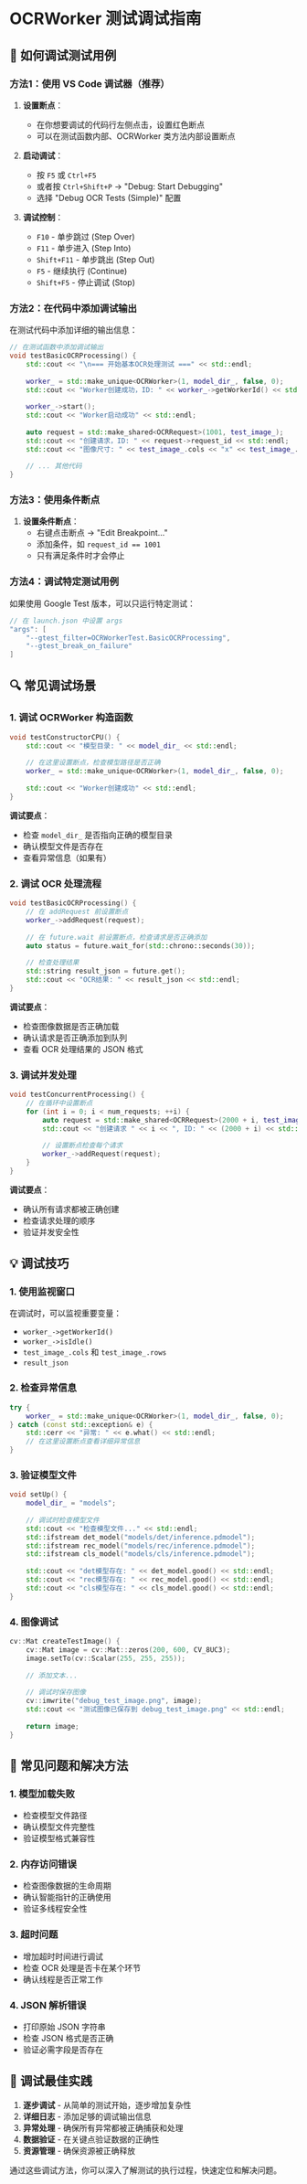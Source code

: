 # OCRWorker 测试调试指南

## 🐛 如何调试测试用例

### 方法1：使用 VS Code 调试器（推荐）

1. **设置断点**：
   - 在你想要调试的代码行左侧点击，设置红色断点
   - 可以在测试函数内部、OCRWorker 类方法内部设置断点

2. **启动调试**：
   - 按 `F5` 或 `Ctrl+F5`
   - 或者按 `Ctrl+Shift+P` → "Debug: Start Debugging"
   - 选择 "Debug OCR Tests (Simple)" 配置

3. **调试控制**：
   - `F10` - 单步跳过 (Step Over)
   - `F11` - 单步进入 (Step Into)  
   - `Shift+F11` - 单步跳出 (Step Out)
   - `F5` - 继续执行 (Continue)
   - `Shift+F5` - 停止调试 (Stop)

### 方法2：在代码中添加调试输出

在测试代码中添加详细的输出信息：

```cpp
// 在测试函数中添加调试输出
void testBasicOCRProcessing() {
    std::cout << "\n=== 开始基本OCR处理测试 ===" << std::endl;
    
    worker_ = std::make_unique<OCRWorker>(1, model_dir_, false, 0);
    std::cout << "Worker创建成功，ID: " << worker_->getWorkerId() << std::endl;
    
    worker_->start();
    std::cout << "Worker启动成功" << std::endl;
    
    auto request = std::make_shared<OCRRequest>(1001, test_image_);
    std::cout << "创建请求，ID: " << request->request_id << std::endl;
    std::cout << "图像尺寸: " << test_image_.cols << "x" << test_image_.rows << std::endl;
    
    // ... 其他代码
}
```

### 方法3：使用条件断点

1. **设置条件断点**：
   - 右键点击断点 → "Edit Breakpoint..."
   - 添加条件，如 `request_id == 1001`
   - 只有满足条件时才会停止

### 方法4：调试特定测试用例

如果使用 Google Test 版本，可以只运行特定测试：

```cpp
// 在 launch.json 中设置 args
"args": [
    "--gtest_filter=OCRWorkerTest.BasicOCRProcessing",
    "--gtest_break_on_failure"
]
```

## 🔍 常见调试场景

### 1. 调试 OCRWorker 构造函数

```cpp
void testConstructorCPU() {
    std::cout << "模型目录: " << model_dir_ << std::endl;
    
    // 在这里设置断点，检查模型路径是否正确
    worker_ = std::make_unique<OCRWorker>(1, model_dir_, false, 0);
    
    std::cout << "Worker创建成功" << std::endl;
}
```

**调试要点**：
- 检查 `model_dir_` 是否指向正确的模型目录
- 确认模型文件是否存在
- 查看异常信息（如果有）

### 2. 调试 OCR 处理流程

```cpp
void testBasicOCRProcessing() {
    // 在 addRequest 前设置断点
    worker_->addRequest(request);
    
    // 在 future.wait 前设置断点，检查请求是否正确添加
    auto status = future.wait_for(std::chrono::seconds(30));
    
    // 检查处理结果
    std::string result_json = future.get();
    std::cout << "OCR结果: " << result_json << std::endl;
}
```

**调试要点**：
- 检查图像数据是否正确加载
- 确认请求是否正确添加到队列
- 查看 OCR 处理结果的 JSON 格式

### 3. 调试并发处理

```cpp
void testConcurrentProcessing() {
    // 在循环中设置断点
    for (int i = 0; i < num_requests; ++i) {
        auto request = std::make_shared<OCRRequest>(2000 + i, test_image_);
        std::cout << "创建请求 " << i << ", ID: " << (2000 + i) << std::endl;
        
        // 设置断点检查每个请求
        worker_->addRequest(request);
    }
}
```

**调试要点**：
- 确认所有请求都被正确创建
- 检查请求处理的顺序
- 验证并发安全性

## 💡 调试技巧

### 1. 使用监视窗口

在调试时，可以监视重要变量：
- `worker_->getWorkerId()`
- `worker_->isIdle()`
- `test_image_.cols` 和 `test_image_.rows`
- `result_json`

### 2. 检查异常信息

```cpp
try {
    worker_ = std::make_unique<OCRWorker>(1, model_dir_, false, 0);
} catch (const std::exception& e) {
    std::cerr << "异常: " << e.what() << std::endl;
    // 在这里设置断点查看详细异常信息
}
```

### 3. 验证模型文件

```cpp
void setUp() {
    model_dir_ = "models";
    
    // 调试时检查模型文件
    std::cout << "检查模型文件..." << std::endl;
    std::ifstream det_model("models/det/inference.pdmodel");
    std::ifstream rec_model("models/rec/inference.pdmodel");
    std::ifstream cls_model("models/cls/inference.pdmodel");
    
    std::cout << "det模型存在: " << det_model.good() << std::endl;
    std::cout << "rec模型存在: " << rec_model.good() << std::endl;
    std::cout << "cls模型存在: " << cls_model.good() << std::endl;
}
```

### 4. 图像调试

```cpp
cv::Mat createTestImage() {
    cv::Mat image = cv::Mat::zeros(200, 600, CV_8UC3);
    image.setTo(cv::Scalar(255, 255, 255));
    
    // 添加文本...
    
    // 调试时保存图像
    cv::imwrite("debug_test_image.png", image);
    std::cout << "测试图像已保存到 debug_test_image.png" << std::endl;
    
    return image;
}
```

## 🚨 常见问题和解决方法

### 1. 模型加载失败
- 检查模型文件路径
- 确认模型文件完整性
- 验证模型格式兼容性

### 2. 内存访问错误
- 检查图像数据的生命周期
- 确认智能指针的正确使用
- 验证多线程安全性

### 3. 超时问题
- 增加超时时间进行调试
- 检查 OCR 处理是否卡在某个环节
- 确认线程是否正常工作

### 4. JSON 解析错误
- 打印原始 JSON 字符串
- 检查 JSON 格式是否正确
- 验证必需字段是否存在

## 📝 调试最佳实践

1. **逐步调试** - 从简单的测试开始，逐步增加复杂性
2. **详细日志** - 添加足够的调试输出信息
3. **异常处理** - 确保所有异常都被正确捕获和处理
4. **数据验证** - 在关键点验证数据的正确性
5. **资源管理** - 确保资源被正确释放

通过这些调试方法，你可以深入了解测试的执行过程，快速定位和解决问题。
